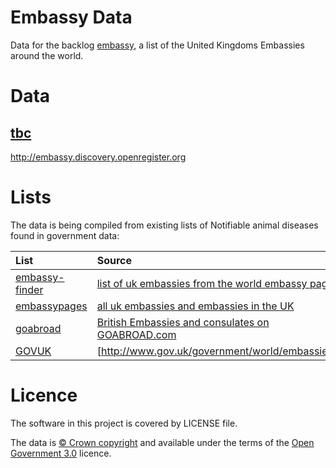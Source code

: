 # Embassy Data

Data for the backlog [embassy](http://notifiable-animal-disease.openregister.org),
a list of the United Kingdoms Embassies around the world.


# Data

## [tbc](data/embassy/embassy.tsv)

http://embassy.discovery.openregister.org


# Lists

The data is being compiled from existing lists of Notifiable animal diseases found in government data:

| List | Source |
| :---         |    :--- |
|[embassy-finder](lists/embassy-finder) |[list of uk embassies from the world embassy page.](https://embassy-finder.com/united-kingdom_embassies)|
|[embassypages](lists/embassypages) |[all uk embassies and embassies in the UK](https://www.embassypages.com/uk)|
|[goabroad](lists/govwales) |[British Embassies and consulates on GOABROAD.com](https://embassy.goabroad.com/embassies-of/united-kingdom)|
|[GOVUK](lists/gov-uk) |[http://www.gov.uk/government/world/embassies/]

# Licence

The software in this project is covered by LICENSE file.

The data is [© Crown copyright](http://www.nationalarchives.gov.uk/information-management/re-using-public-sector-information/copyright-and-re-use/crown-copyright/)
and available under the terms of the [Open Government 3.0](https://www.nationalarchives.gov.uk/doc/open-government-licence/version/3/) licence.
